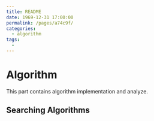 ```yaml
---
title: README
date: 1969-12-31 17:00:00
permalink: /pages/a74c9f/
categories:
  - algorithm
tags:
  - 
---
```

# Algorithm
This part contains algorithm implementation and analyze. 



## Searching Algorithms
